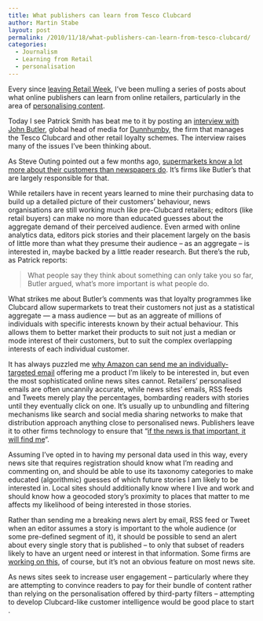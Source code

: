 ```yaml
---
title: What publishers can learn from Tesco Clubcard
author: Martin Stabe
layout: post
permalink: /2010/11/18/what-publishers-can-learn-from-tesco-clubcard/
categories:
  - Journalism
  - Learning from Retail
  - personalisation
---
```

Every since [leaving Retail Week][1], I&#8217;ve been mulling a series of posts about what online publishers can learn from online retailers, particularly in the area of [personalising content][2].

Today I see Patrick Smith has beat me to it by posting an [interview with John Butler][3], global head of media for [Dunnhumby][4], the firm that manages the Tesco Clubcard and other retail loyalty schemes. The interview raises many of the issues I&#8217;ve been thinking about.

As Steve Outing pointed out a few months ago, [supermarkets know a lot more about their customers than newspapers do][5]. It&#8217;s firms like Butler&#8217;s that are largely responsible for that.

While retailers have in recent years learned to mine their purchasing data to build up a detailed picture of their customers&#8217; behaviour, news organisations are still working much like pre-Clubcard retailers; editors (like retail buyers) can make no more than educated guesses about the aggregate demand of their perceived audience. Even armed with online analytics data, editors pick stories and their placement largely on the basis of little more than what they presume their audience &#8211; as an aggregate &#8211; is interested in, maybe backed by a little reader research. But there&#8217;s the rub, as Patrick reports:

> What people say they think about something can only take you so far, Butler argued, what&#8217;s more important is what people do.

What strikes me about Butler&#8217;s comments was that loyalty programmes like Clubcard allow supermarkets to treat their customers not just as a statistical aggregate &#8212; a mass audience &#8212; but as an aggreate of millions of individuals with specific interests known by their actual behaviour. This allows them to better market their products to suit not just a median or mode interest of their customers, but to suit the complex overlapping interests of each individual customer.

It has always puzzled me [why Amazon can send me an individually-targeted email][6] offering me a product I&#8217;m likely to be interested in, but even the most sophisticated online news sites cannot. Retailers&#8217; personalised emails are often uncannily accurate, while news sites&#8217; emails, RSS feeds and Tweets merely play the percentages, bombarding readers with stories until they eventually click on one. It&#8217;s usually up to unbundling and filtering mechanisms like search and social media sharing networks to make that distribution approach anything close to personalised news. Publishers leave it to other firms technology to ensure that &#8220;[if the news is that important, it will find me][7]&#8220;.

Assuming I&#8217;ve opted in to having my personal data used in this way, every news site that requires registration should know what I&#8217;m reading and commenting on, and should be able to use its taxonomy categories to make educated (algorithmic) guesses of which future stories I am likely to be interested in. Local sites should additionally know where I live and work and should know how a geocoded story&#8217;s proximity to places that matter to me affects my likelihood of being interested in those stories. 

Rather than sending me a breaking news alert by email, RSS feed or Tweet when an editor assumes a story is important to the whole audience (or some pre-defined segment of it), it should be possible to send an alert about every single story that is published &#8211; to only that subset of readers likely to have an urgent need or interest in that information. Some firms are [working on this][8], of course, but it&#8217;s not an obvious feature on most news site.

As news sites seek to increase user engagement &#8211; particularly where they are attempting to convince readers to pay for their bundle of content rather than relying on the personalisation offered by third-party filters &#8211; attempting to develop Clubcard-like customer intelligence would be good place to start .

 [1]: http://www.martinstabe.com/2010/10/15/moving-on-new-job-ft/
 [2]: http://www.martinstabe.com/2010/11/12/news-personalisation-as-it-should-be/
 [3]: http://www.themediabriefing.com/article/2010-11-17/ukaop-a-clubcard-model-for-news-it-might-be-possible
 [4]: http://www.dunnhumby.com/
 [5]: http://steveouting.com/2010/05/10/my-grocer-knows-me-better-than-my-news-provider/
 [6]: http://www.retail-week.com/careers/etail-power-list-2010/bringing-a-personal-touch-to-ecommerce/5019204.article
 [7]: http://www.buzzmachine.com/2008/03/27/the-news-will-find-us/
 [8]: http://www.newstogram.com/